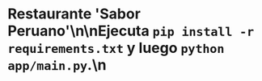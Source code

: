 # Restaurante 'Sabor Peruano'\n\nEjecuta `pip install -r requirements.txt` y luego `python app/main.py`.\n